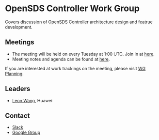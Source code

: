 # OpenSDS Controller Work Group

Covers discussion of OpenSDS Controller architecture design and featrue development.

## Meetings

- The meeting will be held on every Tuesday at 1:00 UTC. Join in at [here](https://zoom.us/j/5641601950).
- Meeting notes and agenda can be found at [here](https://docs.google.com/document/d/1OKDp7iDw_l_5kGyniqTKtrwRFAZMvItGghsxfrCqr5c/edit#).

If you are interested at work trackings on the meeting, please visit [WG Planning](https://docs.google.com/spreadsheets/d/1eFZsYCqTW8-zc8K6IMFUVhmzrZQKpOeO8Br0cCraPlU/edit#gid=0).

## Leaders

- [Leon Wang](https://github.com/leonwanghui), Huawei

## Contact

- [Slack](https://opensds.slack.com)
- [Google Group](https://groups.google.com/forum/?hl=en#!forum/opensds-dev)